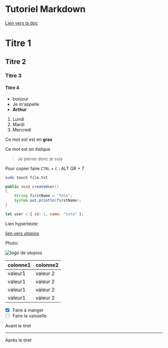 # Tutoriel Markdown

[Lien vers la doc](https://www.markdownguide.org/)

# Titre 1

## Titre 2

### Titre 3

#### Titre 4

- bonjour
- Je m'appelle
- **Arthur**

1. Lundi
2. Mardi
3. Mercredi

Ce mot est est en **gras**

Ce mot est en _italique_

> Je pense donc je suis

Pour copier faire `CTRL` + `C` : ALT GR + 7

```bash
sudo touch file.txt
```

```java
public void createUser()
{
    String firstName = "Toto";
    System.out.println(firstName);
}
```

```js
let user = { id: 1, name: "toto" };
```

Lien hypertexte:

[lien vers utopios](https://www.utopios.solutions)

Photo:

![logo de utopios](https://utopios.solutions/wp-content/uploads/2023/08/Logo_UTOPIOS_blanc-1.svg)

| colonne1 | colonne2 |
| -------- | -------- |
| valeur1  | valeur 2 |
| valeur1  | valeur 2 |
| valeur1  | valeur 2 |
| valeur1  | valeur 2 |

- [x] Faire à manger
- [ ] Faire la vaisselle

Avant le tiret

---

Après le tiret

